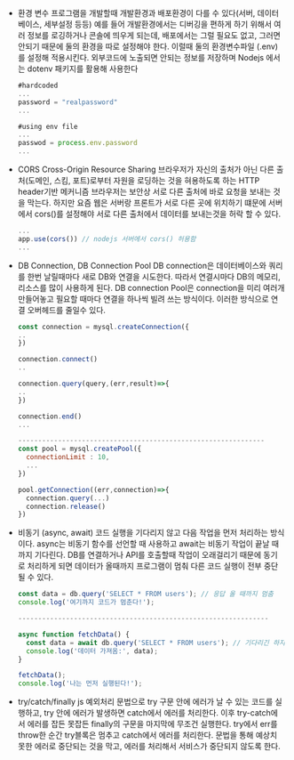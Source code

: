 * 환경 변수
  프로그램을 개발할때 개발환경과 배포환경이 다를 수 있다(서버, 데이터베이스, 세부설정 등등) 예를 들어 개발환경에서는 디버깅을 편하게 하기 위해서 여러 정보를 로깅하거나 콘솔에 띄우게 되는데, 배포에서는 그럴 필요도 없고, 그러면 안되기 때문에 둘의 환경을 따로 설정해야 한다.
  이럴때 둘의 환경변수파일 (.env)를 설정해 적용시킨다.
  외부코드에 노출되면 안되는 정보를 저장하며 Nodejs 에서는 dotenv 패키지를 활용해 사용한다
  ```jsx
  #hardcoded
  ...
  password = "realpassword"
  ...

  #using env file
  ...
  passwod = process.env.password
  ...
  ```
* CORS
  Cross-Origin Resource Sharing
  브라우저가 자신의 출처가 아닌 다른 출처(도메인, 스킴, 포트)로부터 자원을 로딩하는 것을 혀용하도록 하는 HTTP header기반 메커니즘
  브라우저는 보안상 서로 다른 출처에 바로 요청을 보내는 것을 막는다. 하지만 요즘 웹은 서버랑 프론트가 서로 다른 곳에 위치하기 떄문에 서버에서 cors()를 설정해야 서로 다른 출처에서 데이터를 보내는것을 허락 할 수 있다.
  ```jsx
  ...
  app.use(cors()) // nodejs 서버에서 cors() 허용함
  ... 
  ```
* DB Connection, DB Connection Pool
  DB connection은 데이터베이스와 쿼리를 한번 날릴때마다 새로 DB와 연결을 시도한다.
  따라서 연결시마다 DB의 메모리, 리소스를 많이 사용하게 된다.
  DB connection Pool은 connection을 미리 여러개 만들어놓고 필요할 때마다 연결을 하나씩 빌려 쓰는 방식이다. 이러한 방식으로 연결 오버헤드를 줄일수 있다.
  ```jsx
  const connection = mysql.createConnection({
  ..
  })

  connection.connect()
  ..

  connection.query(query,(err,result)=>{
  ..
  })

  connection.end()
  ...

  --------------------------------------------------------------
  const pool = mysql.createPool({
  	connectionLimit : 10,
  	...
  })

  pool.getConnection((err,connection)=>{
  	connection.query(...)
  	connection.release()
  })
  ```
* 비동기 (async, await)
  코드 실행을 기다리지 않고 다음 작업을 먼저 처리하는 방식이다. async는 비동기 함수를 선언할 때 사용하고 await는 비동기 작업이 끝날 때까지 기다린다.
  DB를 연결하거나 API를 호출할때 작업이 오래걸리기 때문에 동기로 처리하게 되면 데이터가 올때까지 프로그램이 멈춰 다른 코드 실행이 전부 중단 될 수 있다.
  ```jsx
  const data = db.query('SELECT * FROM users'); // 응답 올 때까지 멈춤
  console.log('여기까지 코드가 멈춘다!');

  ---------------------------------------------------------------

  async function fetchData() {
    const data = await db.query('SELECT * FROM users'); // 기다리긴 하지만 코드 전체는 안 멈춤
    console.log('데이터 가져옴:', data);
  }

  fetchData();
  console.log('나는 먼저 실행된다!');
  ```
* try/catch/finally
  js 예외처리 문법으로
  try 구문 안에 에러가 날 수 있는 코드를 실행하고,
  try 안에 에러가 발생하면 catch에서 에러를 처리한다.
  이후 try-catch에서 에러를 잡든 못잡든 finally의 구문을 마지막에 무조건 실행한다.
  try에서 err를 throw한 순간 try블록은 멈추고 catch에서 에러를 처리한다. 문법을 통해 예상치 못한 에러로 중단되는 것을 막고, 에러를 처리해서 서비스가 중단되지 않도록 한다.

